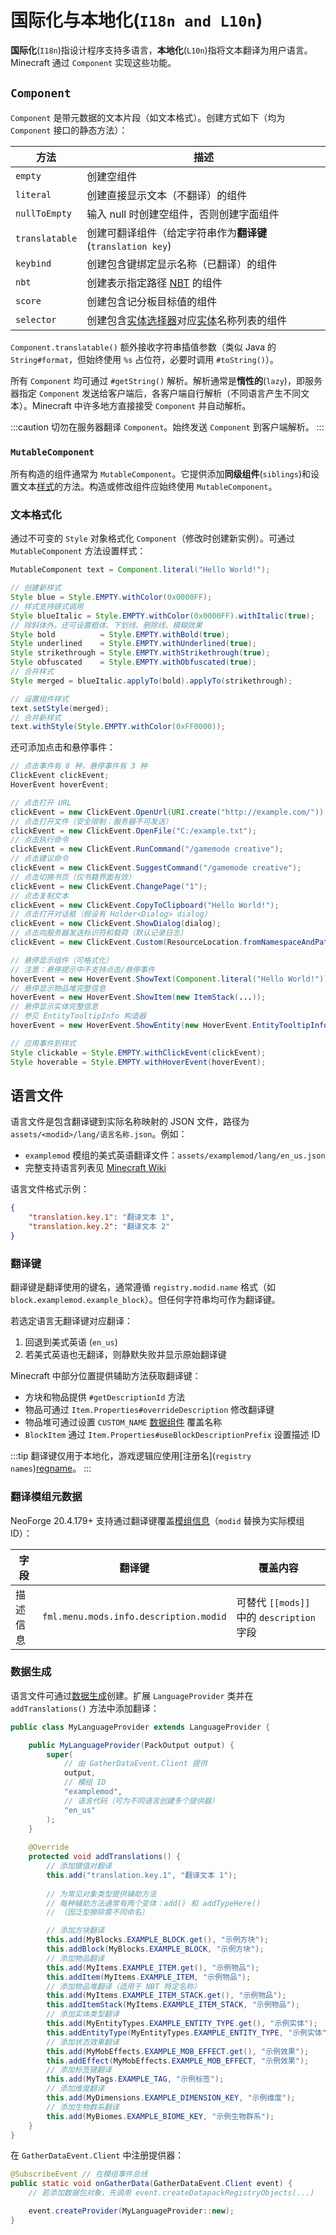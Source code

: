 # **国际化与本地化**(`I18n and L10n`)

**国际化**(`I18n`)指设计程序支持多语言，**本地化**(`L10n`)指将文本翻译为用户语言。Minecraft 通过 `Component` 实现这些功能。

## `Component`

`Component` 是带元数据的文本片段（如文本格式）。创建方式如下（均为 `Component` 接口的静态方法）：

| 方法           | 描述                                                                                           |
|----------------|------------------------------------------------------------------------------------------------|
| `empty`        | 创建空组件                                                                                     |
| `literal`      | 创建直接显示文本（不翻译）的组件                                                               |
| `nullToEmpty`  | 输入 null 时创建空组件，否则创建字面组件                                                       |
| `translatable` | 创建可翻译组件（给定字符串作为**翻译键**(`translation key`)                                    |
| `keybind`      | 创建包含键绑定显示名称（已翻译）的组件                                                         |
| `nbt`          | 创建表示指定路径 [NBT][nbt] 的组件                                                             |
| `score`        | 创建包含记分板目标值的组件                                                                     |
| `selector`     | 创建包含[实体选择器][selector]对应[实体][entity]名称列表的组件                                 |

`Component.translatable()` 额外接收字符串插值参数（类似 Java 的 `String#format`，但始终使用 `%s` 占位符，必要时调用 `#toString()`）。

所有 `Component` 均可通过 `#getString()` 解析。解析通常是**惰性的**(`lazy`)，即服务器指定 `Component` 发送给客户端后，各客户端自行解析（不同语言产生不同文本）。Minecraft 中许多地方直接接受 `Component` 并自动解析。

:::caution
切勿在服务器翻译 `Component`。始终发送 `Component` 到客户端解析。
:::

### `MutableComponent`

所有构造的组件通常为 `MutableComponent`。它提供添加**同级组件**(`siblings`)和设置文本[样式](`style`)的方法。构造或修改组件应始终使用 `MutableComponent`。

### 文本格式化

通过不可变的 `Style` 对象格式化 `Component`（修改时创建新实例）。可通过 `MutableComponent` 方法设置样式：

```java
MutableComponent text = Component.literal("Hello World!");

// 创建新样式
Style blue = Style.EMPTY.withColor(0x0000FF);
// 样式支持链式调用
Style blueItalic = Style.EMPTY.withColor(0x0000FF).withItalic(true);
// 除斜体外，还可设置粗体、下划线、删除线、模糊效果
Style bold          = Style.EMPTY.withBold(true);
Style underlined    = Style.EMPTY.withUnderlined(true);
Style strikethrough = Style.EMPTY.withStrikethrough(true);
Style obfuscated    = Style.EMPTY.withObfuscated(true);
// 合并样式
Style merged = blueItalic.applyTo(bold).applyTo(strikethrough);

// 设置组件样式
text.setStyle(merged);
// 合并新样式
text.withStyle(Style.EMPTY.withColor(0xFF0000));
```

还可添加点击和悬停事件：

```java
// 点击事件有 8 种，悬停事件有 3 种
ClickEvent clickEvent;
HoverEvent hoverEvent;

// 点击打开 URL
clickEvent = new ClickEvent.OpenUrl(URI.create("http://example.com/"));
// 点击打开文件（安全限制：服务器不可发送）
clickEvent = new ClickEvent.OpenFile("C:/example.txt");
// 点击执行命令
clickEvent = new ClickEvent.RunCommand("/gamemode creative");
// 点击建议命令
clickEvent = new ClickEvent.SuggestCommand("/gamemode creative");
// 点击切换书页（仅书籍界面有效）
clickEvent = new ClickEvent.ChangePage("1");
// 点击复制文本
clickEvent = new ClickEvent.CopyToClipboard("Hello World!");
// 点击打开对话框（假设有 Holder<Dialog> dialog）
clickEvent = new ClickEvent.ShowDialog(dialog);
// 点击向服务器发送标识符和载荷（默认记录日志）
clickEvent = new ClickEvent.Custom(ResourceLocation.fromNamespaceAndPath("examplemod", "custom"), Optional.empty());

// 悬停显示组件（可格式化）
// 注意：悬停提示中不支持点击/悬停事件
hoverEvent = new HoverEvent.ShowText(Component.literal("Hello World!"));
// 悬停显示物品堆完整信息
hoverEvent = new HoverEvent.ShowItem(new ItemStack(...));
// 悬停显示实体完整信息
// 参见 EntityTooltipInfo 构造器
hoverEvent = new HoverEvent.ShowEntity(new HoverEvent.EntityTooltipInfo(...));

// 应用事件到样式
Style clickable = Style.EMPTY.withClickEvent(clickEvent);
Style hoverable = Style.EMPTY.withHoverEvent(hoverEvent);
```

## 语言文件

语言文件是包含翻译键到实际名称映射的 JSON 文件，路径为 `assets/<modid>/lang/语言名称.json`。例如：
- `examplemod` 模组的美式英语翻译文件：`assets/examplemod/lang/en_us.json`
- 完整支持语言列表见 [Minecraft Wiki][mcwikilang]

语言文件格式示例：
```json
{
    "translation.key.1": "翻译文本 1",
    "translation.key.2": "翻译文本 2"
}
```

### 翻译键

翻译键是翻译使用的键名，通常遵循 `registry.modid.name` 格式（如 `block.examplemod.example_block`）。但任何字符串均可作为翻译键。

若选定语言无翻译键对应翻译：
1. 回退到美式英语 (`en_us`)
2. 若美式英语也无翻译，则静默失败并显示原始翻译键

Minecraft 中部分位置提供辅助方法获取翻译键：
- 方块和物品提供 `#getDescriptionId` 方法
- 物品可通过 `Item.Properties#overrideDescription` 修改翻译键
- 物品堆可通过设置 `CUSTOM_NAME` [数据组件][datacomponent] 覆盖名称
- `BlockItem` 通过 `Item.Properties#useBlockDescriptionPrefix` 设置描述 ID

:::tip
翻译键仅用于本地化，游戏逻辑应使用[注册名](`registry names`)[regname]。
:::

### 翻译模组元数据

NeoForge 20.4.179+ 支持通过翻译键覆盖[模组信息][modstoml]（`modid` 替换为实际模组 ID）：

| 字段         | 翻译键                              | 覆盖内容                                       |
|--------------|-------------------------------------|----------------------------------------------|
| 描述信息     | `fml.menu.mods.info.description.modid` | 可替代 `[[mods]]` 中的 `description` 字段    |

### 数据生成

语言文件可通过[数据生成][datagen]创建。扩展 `LanguageProvider` 类并在 `addTranslations()` 方法中添加翻译：

```java
public class MyLanguageProvider extends LanguageProvider {

    public MyLanguageProvider(PackOutput output) {
        super(
            // 由 GatherDataEvent.Client 提供
            output,
            // 模组 ID
            "examplemod",
            // 语言代码（可为不同语言创建多个提供器）
            "en_us"
        );
    }
    
    @Override
    protected void addTranslations() {
        // 添加键值对翻译
        this.add("translation.key.1", "翻译文本 1");
        
        // 为常见对象类型提供辅助方法
        // 每种辅助方法通常有两个变体：add() 和 addTypeHere()
        // （因泛型擦除需不同命名）

        // 添加方块翻译
        this.add(MyBlocks.EXAMPLE_BLOCK.get(), "示例方块");
        this.addBlock(MyBlocks.EXAMPLE_BLOCK, "示例方块");
        // 添加物品翻译
        this.add(MyItems.EXAMPLE_ITEM.get(), "示例物品");
        this.addItem(MyItems.EXAMPLE_ITEM, "示例物品");
        // 添加物品堆翻译（适用于 NBT 特定名称）
        this.add(MyItems.EXAMPLE_ITEM_STACK.get(), "示例物品");
        this.addItemStack(MyItems.EXAMPLE_ITEM_STACK, "示例物品");
        // 添加实体类型翻译
        this.add(MyEntityTypes.EXAMPLE_ENTITY_TYPE.get(), "示例实体");
        this.addEntityType(MyEntityTypes.EXAMPLE_ENTITY_TYPE, "示例实体");
        // 添加状态效果翻译
        this.add(MyMobEffects.EXAMPLE_MOB_EFFECT.get(), "示例效果");
        this.addEffect(MyMobEffects.EXAMPLE_MOB_EFFECT, "示例效果");
        // 添加标签键翻译
        this.add(MyTags.EXAMPLE_TAG, "示例标签");
        // 添加维度翻译
        this.add(MyDimensions.EXAMPLE_DIMENSION_KEY, "示例维度");
        // 添加生物群系翻译
        this.add(MyBiomes.EXAMPLE_BIOME_KEY, "示例生物群系");
    }
}
```

在 `GatherDataEvent.Client` 中注册提供器：

```java
@SubscribeEvent // 在模组事件总线
public static void onGatherData(GatherDataEvent.Client event) {
    // 若添加数据包对象，先调用 event.createDatapackRegistryObjects(...)

    event.createProvider(MyLanguageProvider::new);
}
```

[datacomponent]: ../../items/datacomponents.md
[datagen]: ../index.md#数据生成
[entity]: ../../entities/index.md
[itemstack]: ../../items/index.md#物品堆
[mcwikilang]: https://minecraft.wiki/w/Language
[modstoml]: ../../gettingstarted/modfiles.md#modstoml
[nbt]: ../../datastorage/nbt.md
[regname]: ../../concepts/registries.md
[selector]: https://minecraft.wiki/w/Target_selectors
[style]: #文本格式化